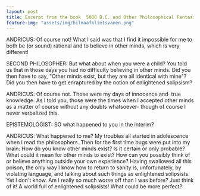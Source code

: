 ```yaml
---
layout: post
title: Excerpt from the book  5000 B.C. and Other Philosophical Fantasies
feature-img: "assets/img/hilmaafklintsvanen.png"
---
```


ANDRICUS: Of course not! What I said was that I find it impossible for me to both be (or sound) rational and to believe in other minds, which is very different!

SECOND PHILOSOPHER: But what about when you were a child? You told us that in those days you had no difficulty believing in other minds. Did you then have to say, "Other minds exist, but they are all identical with mine"? Did you then have to get enraptured by the notion of enlightened solipsism?

ANDRICUS: Of course not. Those were my days of innocence and· true knowledge. As I told you, those were the times when I accepted other minds as a matter of course without any doubts whatsoever- though of course I never verbalized this.

EPISTEMOLOGIST: SO what happened to you in the interim?

ANDRICUS: What happened to me? My troubles all started in adolescence when I read the philosophers. Then for the first time bugs were put into my brain: How do you know other minds exist? Is it certain or only probable? What could it mean for other minds to exist? How can you possibly think of or believe anything outside your own experience? Having swallowed all this poison, the only way I know how to return to sanity is, unfortunately, by violating language, and talking about such things as enlightened solipsists.
Yet I don't know. Am I really so much worse off than I was before? Just think of it! A world full of enlightened solipsists! What could be more perfect?
